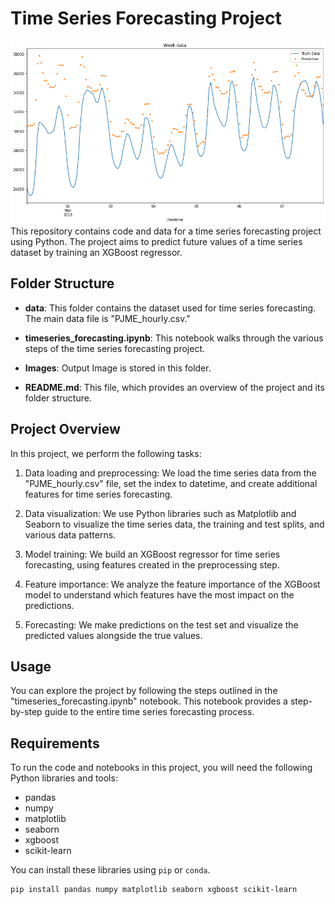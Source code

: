 # Time Series Forecasting Project
![Project Image](Images/output.png)
This repository contains code and data for a time series forecasting project using Python. The project aims to predict future values of a time series dataset by training an XGBoost regressor.

## Folder Structure

- **data**: This folder contains the dataset used for time series forecasting. The main data file is "PJME_hourly.csv."

- **timeseries_forecasting.ipynb**: This notebook walks through the various steps of the time series forecasting project. 

- **Images**: Output Image is stored in this folder.

- **README.md**: This file, which provides an overview of the project and its folder structure.

## Project Overview

In this project, we perform the following tasks:

1. Data loading and preprocessing: We load the time series data from the "PJME_hourly.csv" file, set the index to datetime, and create additional features for time series forecasting.

2. Data visualization: We use Python libraries such as Matplotlib and Seaborn to visualize the time series data, the training and test splits, and various data patterns.

3. Model training: We build an XGBoost regressor for time series forecasting, using features created in the preprocessing step.

4. Feature importance: We analyze the feature importance of the XGBoost model to understand which features have the most impact on the predictions.

5. Forecasting: We make predictions on the test set and visualize the predicted values alongside the true values.

## Usage

You can explore the project by following the steps outlined in the "timeseries_forecasting.ipynb" notebook. This notebook provides a step-by-step guide to the entire time series forecasting process.

## Requirements

To run the code and notebooks in this project, you will need the following Python libraries and tools:

- pandas
- numpy
- matplotlib
- seaborn
- xgboost
- scikit-learn

You can install these libraries using `pip` or `conda`.

```bash
pip install pandas numpy matplotlib seaborn xgboost scikit-learn
